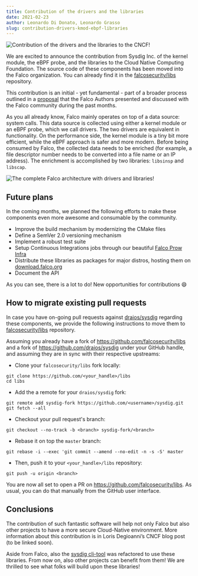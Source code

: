 ```yaml
---
title: Contribution of the drivers and the libraries
date: 2021-02-23
author: Leonardo Di Donato, Leonardo Grasso
slug: contribution-drivers-kmod-ebpf-libraries
---
```


![Contribution of the drivers and the libraries to the CNCF!](/img/falco-contributes-libraries-cncf-featured.png)

We are excited to announce the contribution from Sysdig Inc. of the kernel module, the eBPF probe, and the libraries to the Cloud Native Computing Foundation. The source code of these components has been moved into the Falco organization. You can already find it in the [falcosecurity/libs](https://github.com/falcosecurity/libs) repository.

This contribution is an initial - yet fundamental - part of a broader process outlined in a [proposal](https://github.com/falcosecurity/falco/blob/master/proposals/2021019-libraries-donation.md) that the Falco Authors presented and discussed with the Falco community during the past months.

As you all already know, Falco mainly operates on top of a data source: system calls. This data source is collected using either a kernel module or an eBPF probe, which we call drivers. The two drivers are equivalent in functionality. On the performance side, the kernel module is a tiny bit more efficient, while the eBPF approach is safer and more modern. Before being consumed by Falco, the collected data needs to be enriched (for example, a file descriptor number needs to be converted into a file name or an IP address). The enrichment is accomplished by two libraries: `libsinsp` and `libscap`.

![The complete Falco architecture with drivers and libraries!](/img/falco-diagram-blog-contribution.png)

## Future plans

In the coming months, we planned the following efforts to make these components even more awesome and consumable by the community.

- Improve the build mechanism by modernizing the CMake files
- Define a SemVer 2.0 versioning mechanism
- Implement a robust test suite
- Setup Continuous Integrations jobs through our beautiful [Falco Prow Infra](https://prow.falco.org/)
- Distribute these libraries as packages for major distros, hosting them on [download.falco.org](https://download.falco.org/)
- Document the API

As you can see, there is a lot to do! New opportunities for contributions 😄

## How to migrate existing pull requests

In case you have on-going pull requests against [draios/sysdig](https://github.com/draios/sysdig/pulls)
regarding these components, we provide the following instructions to move them to [falcosecurity/libs](https://github.com/falcosecurity/libs) repository.


Assuming you already have a fork of https://github.com/falcosecurity/libs and a fork of https://github.com/draios/sysdig under your GitHub handle, and assuming they are in sync with their respective upstreams:

- Clone your `falcosecurity/libs` fork locally:
```console
git clone https://github.com/<your_handle>/libs
cd libs
```

- Add the a remote for your `draios/sysdig` fork:
```console
git remote add sysdig-fork https://github.com/<username>/sysdig.git
git fetch --all
```

- Checkout your pull request's branch:
```console
git checkout --no-track -b <branch> sysdig-fork/<branch>
```

- Rebase it on top the `master` branch:
```console
git rebase -i --exec 'git commit --amend --no-edit -n -s -S' master
```

- Then, push it to your `<your_handle>/libs` repository:
```console
git push -u origin <branch>
```

You are now all set to open a PR on https://github.com/falcosecurity/libs. As usual, you can do that manually from the GitHub user interface.

## Conclusions

The contribution of such fantastic software will help not only Falco but also other projects to have a more secure Cloud-Native environment. More information about this contribution is in Loris Degioanni’s CNCF blog post (to be linked soon).

Aside from Falco, also the [sysdig cli-tool](https://github.com/draios/sysdig) was refactored to use these libraries. From now on, also other projects can benefit from them! We are thrilled to see what folks will build upon these libraries!
